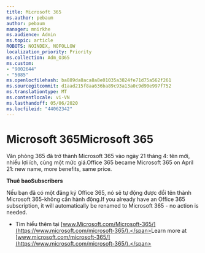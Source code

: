 ```yaml
---
title: Microsoft 365
ms.author: pebaum
author: pebaum
manager: mnirkhe
ms.audience: Admin
ms.topic: article
ROBOTS: NOINDEX, NOFOLLOW
localization_priority: Priority
ms.collection: Adm_O365
ms.custom:
- "9002644"
- "5085"
ms.openlocfilehash: ba889da8aca8a8e01035a3824fe71d75a562f261
ms.sourcegitcommit: d1aad215f8aa636ba89c93a13a0c9d90e997f752
ms.translationtype: MT
ms.contentlocale: vi-VN
ms.lasthandoff: 05/06/2020
ms.locfileid: "44062342"
---
```

# <a name="microsoft-365"></a><span data-ttu-id="52d32-102">Microsoft 365</span><span class="sxs-lookup"><span data-stu-id="52d32-102">Microsoft 365</span></span>

<span data-ttu-id="52d32-103">Văn phòng 365 đã trở thành Microsoft 365 vào ngày 21 tháng 4: tên mới, nhiều lợi ích, cùng một mức giá.</span><span class="sxs-lookup"><span data-stu-id="52d32-103">Office 365 became Microsoft 365 on April 21: new name, more benefits, same price.</span></span>

<span data-ttu-id="52d32-104">**Thuê bao**</span><span class="sxs-lookup"><span data-stu-id="52d32-104">**Subscribers**</span></span>

<span data-ttu-id="52d32-105">Nếu bạn đã có một đăng ký Office 365, nó sẽ tự động được đổi tên thành Microsoft 365-không cần hành động.</span><span class="sxs-lookup"><span data-stu-id="52d32-105">If you already have an Office 365 subscription, it will automatically be renamed to Microsoft 365 - no action is needed.</span></span>

- <span data-ttu-id="52d32-106">Tìm hiểu thêm tại [www.Microsoft.com/Microsoft-365/](https://www.microsoft.com/microsoft-365/).</span><span class="sxs-lookup"><span data-stu-id="52d32-106">Learn more at [www.microsoft.com/microsoft-365/](https://www.microsoft.com/microsoft-365/).</span></span>
